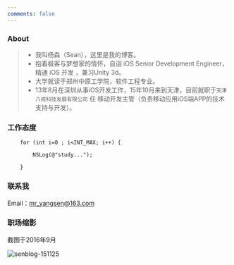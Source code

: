 ```yaml
---
comments: false
---
```


### About
> * 我叫杨森（Sean），这里是我的博客。
> * 抱着极客与梦想家的情怀，自诩 iOS Senior Development Engineer，精通 iOS 开发 ，兼习Unity 3d。
> * 大学就读于郑州中原工学院，软件工程专业。
> * 13年8月在深圳从事iOS开发工作，15年10月来到天津，目前就职于`天津八戒科技发展有限公司` 任 移动开发主管（负责移动应用iOS端APP的技术支持与开发）。

### 工作态度

```
    for (int i=0 ; i<INT_MAX; i++) {
        
        NSLog(@"study...");
        
    }
```
### 联系我

Email：mr_yangsen@163.com

### 职场缩影

截图于2016年9月

![senblog-151125](http://oh6pxgkf2.bkt.clouddn.com/22.png)



